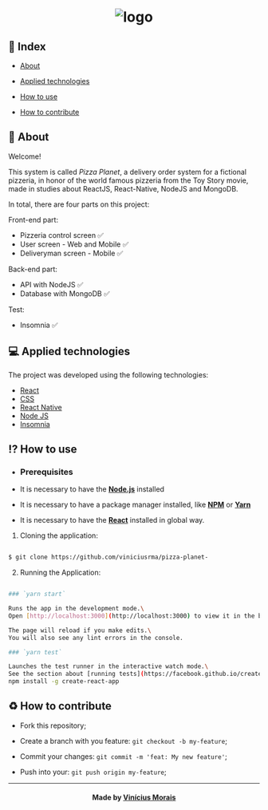 <h1  align="center">
  <img src="https://ibb.co/FK82MV0" alt="logo" border="0">
</h1>
  
## 📍 Index


- [About](#About)

- [Applied technologies](#applied-technologies)

- [How to use](#how-to-use)

- [How to contribute](#hot-to-contribute)
  

<a  id="about"></a>
## 📑 About

Welcome! 

This system is called *Pizza Planet*, a delivery order system for a fictional pizzeria, in honor of the world famous pizzeria from the Toy Story movie, made in studies about ReactJS, React-Native, NodeJS and MongoDB. 

In total, there are four parts on this project:

Front-end part: 

- Pizzeria control screen ✅
- User screen - Web and Mobile ✅
- Deliveryman screen - Mobile ✅
 
Back-end part:

- API with NodeJS ✅
- Database with MongoDB ✅

Test:

- Insomnia ✅

<a  id="applied-technologies"></a>
## 💻 Applied technologies

The project was developed using the following technologies:

- [React](https://reactjs.org/)
- [CSS](https://www.w3schools.com/css/)
- [React Native](https://reactnative.dev/)
- [Node JS](https://nodejs.org/en/)
- [Insomnia](https://insomnia.rest/)


<a  id="how-to-use"></a>
## ⁉ How to use

- ### **Prerequisites**

- It is necessary to have the **[Node.js](https://nodejs.org/en/)** installed

- It is necessary to have a package manager installed, like **[NPM](https://www.npmjs.com/)** or **[Yarn](https://yarnpkg.com/)**

- It is necessary to have the **[React](https://reactjs.org/)** installed in global way.

1. Cloning the application:

```sh

$ git clone https://github.com/viniciusrma/pizza-planet-

```

2. Running the Application:

```sh

### `yarn start`

Runs the app in the development mode.\
Open [http://localhost:3000](http://localhost:3000) to view it in the browser.

The page will reload if you make edits.\
You will also see any lint errors in the console.

### `yarn test`

Launches the test runner in the interactive watch mode.\
See the section about [running tests](https://facebook.github.io/create-react-app/docs/running-tests) for more information.
npm install -g create-react-app

```

<a  id="hot-to-contribute"></a>
## ♻️ How to contribute

- Fork this repository;

- Create a branch with you feature: `git checkout -b my-feature`;

- Commit your changes: `git commit -m 'feat: My new feature'`;

- Push into your: `git push origin my-feature`;

---

<h4  align="center">
Made by <a  href="https://www.linkedin.com/in/viniciusrma/"  target="_blank">Vinícius Morais</a>
</h4>